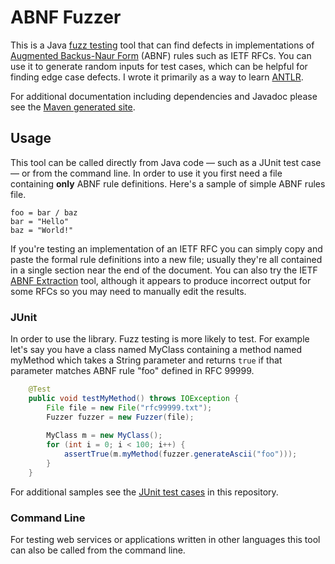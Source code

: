 # ABNF Fuzzer
This is a Java [fuzz testing](http://pages.cs.wisc.edu/~bart/fuzz/) tool that can find defects in implementations of [Augmented Backus-Naur Form](https://tools.ietf.org/html/rfc5234) (ABNF) rules such as IETF RFCs. You can use it to generate random inputs for test cases, which can be helpful for finding edge case defects. I wrote it primarily as a way to learn [ANTLR](http://www.antlr.org/).

For additional documentation including dependencies and Javadoc please see the [Maven generated site](http://nradov.github.io/abnffuzzer/site-plugin/).

## Usage
This tool can be called directly from Java code — such as a JUnit test case — or from the command line. In order to use it you first need a file containing **only** ABNF rule definitions. Here's a sample of simple ABNF rules file.

```
foo = bar / baz
bar = "Hello"
baz = "World!"
```

If you're testing an implementation of an IETF RFC you can simply copy and paste the formal rule definitions into a new file; usually they're all contained in a single section near the end of the document. You can also try the IETF [ABNF Extraction](https://tools.ietf.org/abnf/) tool, although it appears to produce incorrect output for some RFCs so you may need to manually edit the results.

### JUnit
In order to use the library. Fuzz testing is more likely to test. For example let's say you have a class named MyClass containing a method named myMethod which takes a String parameter and returns `true` if that parameter matches ABNF rule "foo" defined in RFC 99999. 

```java
    @Test
    public void testMyMethod() throws IOException {
        File file = new File("rfc99999.txt");
        Fuzzer fuzzer = new Fuzzer(file);
        
        MyClass m = new MyClass();
        for (int i = 0; i < 100; i++) {
            assertTrue(m.myMethod(fuzzer.generateAscii("foo")));
        }
    }
```

For additional samples see the [JUnit test cases](https://github.com/nradov/abnffuzzer/tree/master/src/test/java/com/github/abnffuzzer) in this repository.

### Command Line
For testing web services or applications written in other languages this tool can also be called from the command line.
